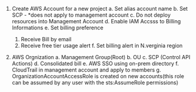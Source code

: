1. Create AWS Account for a new project
  a. Set alias account name
  b. Set SCP - *does not apply to management account
  c. Do not deploy resources into Management Account
  d. Enable IAM Accsss to Billing Informations
  e. Set billing preference
    1. Receive Bill by email
    2. Receive free tier usage alert
  f. Set billing alert in N.verginia region

2. AWS Orgnization
  a. Management Group(Root)
  b. OU
  c. SCP (Control API Actions)
  d. Consolidated bill
  e. AWS SSO using on-prem directory
  f. CloudTrail in management account and apply to members
  g. OrganizationAccountAccessRole is created on new accounts(this role can be assumed by any user with the sts:AssumeRole permissions)
